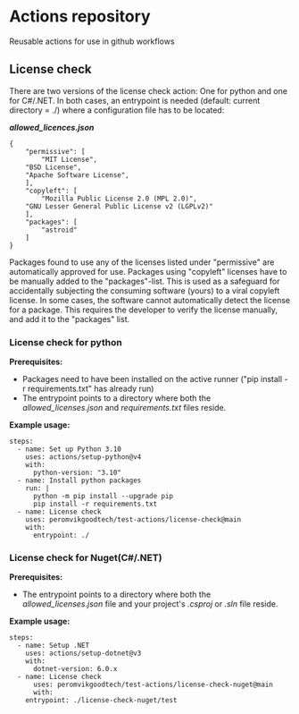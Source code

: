 
# Actions repository
Reusable actions for use in github workflows

## License check
There are two versions of the license check action: One for python and one for C#/.NET.
In both cases, an entrypoint is needed (default: current directory = ./) where a configuration file has to be located:

**_allowed_licences.json_**
```
{
    "permissive": [
        "MIT License",
	"BSD License",
	"Apache Software License",
    ],
    "copyleft": [
        "Mozilla Public License 2.0 (MPL 2.0)",
	"GNU Lesser General Public License v2 (LGPLv2)"
    ],
    "packages": [
    	"astroid"
    ]
}
```
Packages found to use any of the licenses listed under "permissive" are automatically approved for use.
Packages using "copyleft" licenses have to be manually added to the "packages"-list. This is used as a safeguard for accidentally subjecting the consuming software (yours) to a viral copyleft license.
In some cases, the software cannot automatically detect the license for a package. This requires the developer to verify the license manually, and add it to the "packages" list.

### License check for python
**Prerequisites:**
* Packages need to have been installed on the active runner ("pip install -r requirements.txt" has already run)
* The entrypoint points to a directory where both the _allowed_licenses.json_ and  _requirements.txt_ files reside.

**Example usage:** 
```
steps:
  - name: Set up Python 3.10
    uses: actions/setup-python@v4
    with:
      python-version: "3.10"
  - name: Install python packages
    run: |
      python -m pip install --upgrade pip
      pip install -r requirements.txt
  - name: License check
    uses: peromvikgoodtech/test-actions/license-check@main
    with:
      entrypoint: ./
```
### License check for Nuget(C#/.NET)
**Prerequisites:**
* The entrypoint points to a directory where both the _allowed_licenses.json_ file and your project's _.csproj_ or _.sln_ file reside.

**Example usage:**
```
steps:
  - name: Setup .NET
    uses: actions/setup-dotnet@v3
    with:
      dotnet-version: 6.0.x
  - name: License check
      uses: peromvikgoodtech/test-actions/license-check-nuget@main
      with:
	entrypoint: ./license-check-nuget/test
```

